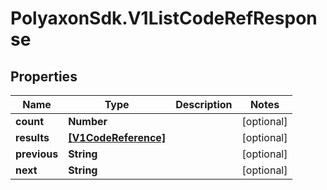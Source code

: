 # PolyaxonSdk.V1ListCodeRefResponse

## Properties
Name | Type | Description | Notes
------------ | ------------- | ------------- | -------------
**count** | **Number** |  | [optional] 
**results** | [**[V1CodeReference]**](V1CodeReference.md) |  | [optional] 
**previous** | **String** |  | [optional] 
**next** | **String** |  | [optional] 



